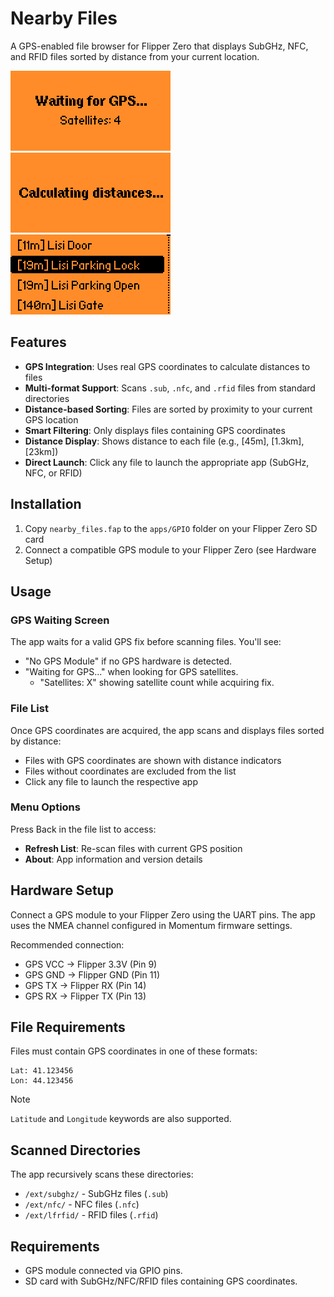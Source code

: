 # Nearby Files

A GPS-enabled file browser for Flipper Zero that displays SubGHz, NFC, and RFID files sorted by distance from your current location.

<img src="screenshots/screenshot1.png" width="256">
<img src="screenshots/screenshot2.png" width="256">
<img src="screenshots/screenshot3.png" width="256">

## Features

- **GPS Integration**: Uses real GPS coordinates to calculate distances to files
- **Multi-format Support**: Scans `.sub`, `.nfc`, and `.rfid` files from standard directories
- **Distance-based Sorting**: Files are sorted by proximity to your current GPS location
- **Smart Filtering**: Only displays files containing GPS coordinates
- **Distance Display**: Shows distance to each file (e.g., [45m], [1.3km], [23km])
- **Direct Launch**: Click any file to launch the appropriate app (SubGHz, NFC, or RFID)

## Installation

1. Copy `nearby_files.fap` to the `apps/GPIO` folder on your Flipper Zero SD card
2. Connect a compatible GPS module to your Flipper Zero (see Hardware Setup)

## Usage

### GPS Waiting Screen
The app waits for a valid GPS fix before scanning files. You'll see:
- "No GPS Module" if no GPS hardware is detected.
- "Waiting for GPS..." when looking for GPS satellites.
  - "Satellites: X" showing satellite count while acquiring fix.

### File List
Once GPS coordinates are acquired, the app scans and displays files sorted by distance:
- Files with GPS coordinates are shown with distance indicators
- Files without coordinates are excluded from the list
- Click any file to launch the respective app

### Menu Options
Press Back in the file list to access:
- **Refresh List**: Re-scan files with current GPS position
- **About**: App information and version details

## Hardware Setup

Connect a GPS module to your Flipper Zero using the UART pins. The app uses the NMEA channel configured in Momentum firmware settings.

Recommended connection:
- GPS VCC → Flipper 3.3V (Pin 9)
- GPS GND → Flipper GND (Pin 11) 
- GPS TX → Flipper RX (Pin 14)
- GPS RX → Flipper TX (Pin 13)

## File Requirements

Files must contain GPS coordinates in one of these formats:
```
Lat: 41.123456
Lon: 44.123456
```

> [!Note]
> `Latitude` and `Longitude` keywords are also supported.

## Scanned Directories

The app recursively scans these directories:
- `/ext/subghz/` - SubGHz files (`.sub`)
- `/ext/nfc/` - NFC files (`.nfc`) 
- `/ext/lfrfid/` - RFID files (`.rfid`)

## Requirements

- GPS module connected via GPIO pins.
- SD card with SubGHz/NFC/RFID files containing GPS coordinates.
